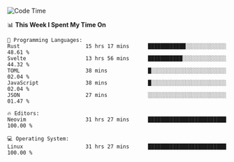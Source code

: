 <!-- [![Top Langs](https://github-readme-stats.vercel.app/api/top-langs/?username=gagahsyuja&theme=dracula&hide_border=true&border_radius=7)](https://github.com/anuraghazra/github-readme-stats) -->

<!--START_SECTION:waka-->
![Code Time](http://img.shields.io/badge/Code%20Time-539%20hrs%2038%20mins-blue)

📊 **This Week I Spent My Time On** 

```text
💬 Programming Languages: 
Rust                     15 hrs 17 mins      ████████████░░░░░░░░░░░░░   48.61 % 
Svelte                   13 hrs 56 mins      ███████████░░░░░░░░░░░░░░   44.32 % 
TOML                     38 mins             █░░░░░░░░░░░░░░░░░░░░░░░░   02.04 % 
JavaScript               38 mins             █░░░░░░░░░░░░░░░░░░░░░░░░   02.04 % 
JSON                     27 mins             ░░░░░░░░░░░░░░░░░░░░░░░░░   01.47 % 

🔥 Editors: 
Neovim                   31 hrs 27 mins      █████████████████████████   100.00 % 

💻 Operating System: 
Linux                    31 hrs 27 mins      █████████████████████████   100.00 % 
```


<!--END_SECTION:waka-->
